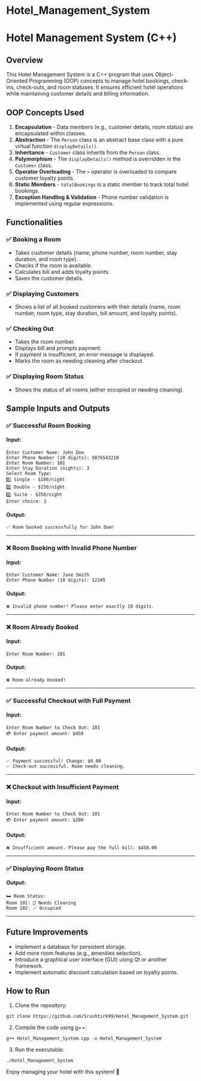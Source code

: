 # Hotel_Management_System

# Hotel Management System (C++)

## Overview
This Hotel Management System is a C++ program that uses Object-Oriented Programming (OOP) concepts to manage hotel bookings, check-ins, check-outs, and room statuses. It ensures efficient hotel operations while maintaining customer details and billing information.

## OOP Concepts Used

1. **Encapsulation** - Data members (e.g., customer details, room status) are encapsulated within classes.
2. **Abstraction** - The `Person` class is an abstract base class with a pure virtual function `displayDetails()`.
3. **Inheritance** - `Customer` class inherits from the `Person` class.
4. **Polymorphism** - The `displayDetails()` method is overridden in the `Customer` class.
5. **Operator Overloading** - The `>` operator is overloaded to compare customer loyalty points.
6. **Static Members** - `totalBookings` is a static member to track total hotel bookings.
7. **Exception Handling & Validation** - Phone number validation is implemented using regular expressions.

## Functionalities

### ✅ Booking a Room
- Takes customer details (name, phone number, room number, stay duration, and room type).
- Checks if the room is available.
- Calculates bill and adds loyalty points.
- Saves the customer details.

### ✅ Displaying Customers
- Shows a list of all booked customers with their details (name, room number, room type, stay duration, bill amount, and loyalty points).

### ✅ Checking Out
- Takes the room number.
- Displays bill and prompts payment.
- If payment is insufficient, an error message is displayed.
- Marks the room as needing cleaning after checkout.

### ✅ Displaying Room Status
- Shows the status of all rooms (either occupied or needing cleaning).

## Sample Inputs and Outputs

### ✅ Successful Room Booking
#### **Input:**
```
Enter Customer Name: John Doe
Enter Phone Number (10 digits): 9876543210
Enter Room Number: 101
Enter Stay Duration (nights): 3
Select Room Type:
1️⃣ Single - $100/night
2️⃣ Double - $150/night
3️⃣ Suite - $250/night
Enter choice: 2
```
#### **Output:**
```
✅ Room booked successfully for John Doe!
```

---

### ❌ Room Booking with Invalid Phone Number
#### **Input:**
```
Enter Customer Name: Jane Smith
Enter Phone Number (10 digits): 12345
```
#### **Output:**
```
❌ Invalid phone number! Please enter exactly 10 digits.
```

---

### ❌ Room Already Booked
#### **Input:**
```
Enter Room Number: 101
```
#### **Output:**
```
❌ Room already booked!
```

---

### ✅ Successful Checkout with Full Payment
#### **Input:**
```
Enter Room Number to Check Out: 101
💳 Enter payment amount: $450
```
#### **Output:**
```
✅ Payment successful! Change: $0.00
✅ Check-out successful. Room needs cleaning.
```

---

### ❌ Checkout with Insufficient Payment
#### **Input:**
```
Enter Room Number to Check Out: 101
💳 Enter payment amount: $200
```
#### **Output:**
```
❌ Insufficient amount. Please pay the full bill: $450.00
```

---

### ✅ Displaying Room Status
#### **Output:**
```
🛏️ Room Status:
Room 101: 🧹 Needs Cleaning
Room 102: ✅ Occupied
```

---

## Future Improvements
- Implement a database for persistent storage.
- Add more room features (e.g., amenities selection).
- Introduce a graphical user interface (GUI) using Qt or another framework.
- Implement automatic discount calculation based on loyalty points.

## How to Run
1. Clone the repository:
```
git clone https://github.com/Srushtirk99/Hotel_Management_System.git
```
2. Compile the code using g++:
```
g++ Hotel_Management_System.cpp -o Hotel_Management_System
```
3. Run the executable:
```
./Hotel_Management_System
```

Enjoy managing your hotel with this system! 🚀

